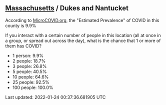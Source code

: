
## [Massachusetts](/united-states/massachusetts) / Dukes and Nantucket

According to [MicroCOVID.org](http://microcovid.org),
the "Estimated Prevalence" of COVID in this county is 9.9%

If you interact with a certain number of people in this location
(all at once in a group, or spread out across the day), what is the chance that
1 or more of them has COVID?

- 1 person: 9.9%
- 2 people: 18.7%
- 3 people: 26.8%
- 5 people: 40.5%
- 10 people: 64.6%
- 25 people: 92.5%
- 100 people: 100.0%

Last updated: 2022-01-24 00:37:36.681905 UTC
